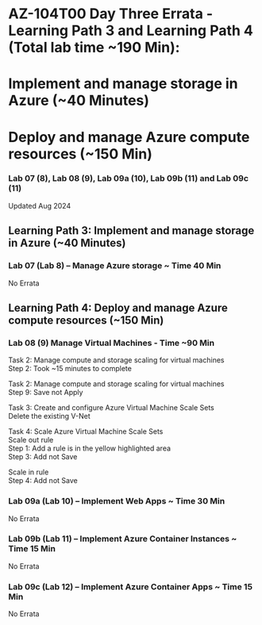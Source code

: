 # AZ-104T00 Day Three Errata - Learning Path 3 and Learning Path 4 (Total lab time ~190 Min): 
# Implement and manage storage in Azure (~40 Minutes)
# Deploy and manage Azure compute resources (~150 Min)
### Lab 07 (8), Lab 08 (9), Lab 09a (10), Lab 09b (11) and Lab 09c (11)

Updated Aug 2024 <br>

## Learning Path 3: Implement and manage storage in Azure (~40 Minutes)
### Lab 07 (Lab 8) – Manage Azure storage ~ Time 40 Min

No Errata <br>

## Learning Path 4: Deploy and manage Azure compute resources (~150 Min)
### Lab 08 (9) Manage Virtual Machines - Time ~90 Min

Task 2: Manage compute and storage scaling for virtual machines <br>
Step 2: Took ~15 minutes to complete  <br>

Task 2: Manage compute and storage scaling for virtual machines <br>
Step 9: Save not Apply <br>

Task 3: Create and configure Azure Virtual Machine Scale Sets <br>
Delete the existing V-Net <br>

Task 4: Scale Azure Virtual Machine Scale Sets <br>
Scale out rule <br>
Step 1: Add a rule is in the yellow highlighted area <br>
Step 3: Add not Save <br>

Scale in rule <br>
Step 4: Add not Save <br>

### Lab 09a (Lab 10) – Implement Web Apps​ ~ Time 30 Min

No Errata <br>

### Lab 09b (Lab 11) – Implement Azure Container Instances​ ~ Time 15 Min

No Errata <br>

### Lab 09c (Lab 12) – Implement Azure Container Apps ​~ Time 15 Min

No Errata <br>
